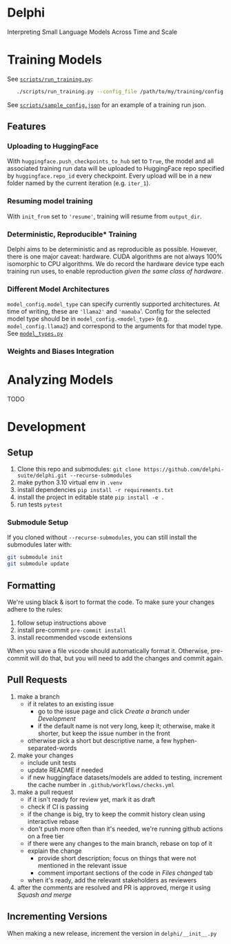 # Delphi

Interpreting Small Language Models Across Time and Scale

# Training Models
See [`scripts/run_training.py`](scripts/run_training.py):
```bash
   ./scripts/run_training.py --config_file /path/to/my/training/config.json
```

See [`scripts/sample_config.json`](scripts/sample_config.json) for an example of a training run json.


## Features
### Uploading to HuggingFace
With `huggingface.push_checkpoints_to_hub` set to `True`, the model and all associated
training run data will be uploaded to HuggingFace repo specified by `huggingface.repo_id`
every checkpoint. Every upload will be in a new folder named by the current iteration (e.g. `iter_1`).
### Resuming model training
With `init_from` set to `'resume'`, training will resume from `output_dir`.
### Deterministic, Reproducible* Training
Delphi aims to be deterministic and as reproducible as possible. However, there is one major caveat: hardware. CUDA algorithms are not always 100% isomorphic to CPU algorithms. We do record the hardware device type each training run uses,
to enable reproduction *given the same class of hardware*.
### Different Model Architectures
`model_config.model_type` can specify currently supported architectures. At time of writing, these are `'llama2'` and `'mamaba`'. Config for the selected model type should
be in `model_config.<model_type>` (e.g. `model_config.llama2`) and correspond to the
arguments for that model type. See [`model_types.py`](src/delphi/train/config/models/model_types.py)
### Weights and Biases Integration


# Analyzing Models
TODO

# Development

## Setup

1. Clone this repo and submodules: `git clone https://github.com/delphi-suite/delphi.git --recurse-submodules`
2. make python 3.10 virtual env in `.venv`
3. install dependencies `pip install -r requirements.txt`
4. install the project in editable state `pip install -e .`
5. run tests `pytest`

### Submodule Setup
If you cloned without `--recurse-submodules`, you can still install the submodules later with:
```bash
git submodule init
git submodule update
```

## Formatting

We're using black & isort to format the code. To make sure your changes adhere to the rules:

1. follow setup instructions above
2. install pre-commit `pre-commit install`
3. install recommended vscode extensions

When you save a file vscode should automatically format it. Otherwise, pre-commit will do that, but you will need to add the changes and commit again.

## Pull Requests

1. make a branch
   - if it relates to an existing issue
     - go to the issue page and click _Create a branch_ under _Development_
     - if the default name is not very long, keep it; otherwise, make it shorter, but keep the issue number in the front
   - otherwise pick a short but descriptive name, a few hyphen-separated-words
2. make your changes
   - include unit tests
   - update README if needed
   - if new huggingface datasets/models are added to testing, increment the cache number in `.github/workflows/checks.yml`
3. make a pull request
   - if it isn't ready for review yet, mark it as draft
   - check if CI is passing
   - if the change is big, try to keep the commit history clean using interactive rebase
   - don't push more often than it's needed, we're running github actions on a free tier
   - if there were any changes to the main branch, rebase on top of it
   - explain the change
     - provide short description; focus on things that were not mentioned in the relevant issue
     - comment important sections of the code in _Files changed_ tab
   - when it's ready, add the relevant stakeholders as reviewers
4. after the comments are resolved and PR is approved, merge it using _Squash and merge_

## Incrementing Versions
When making a new release, increment the version in `delphi/__init__.py`